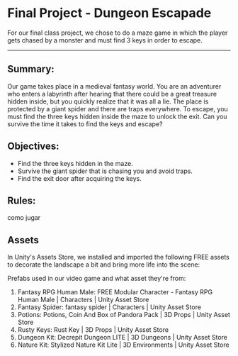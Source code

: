 # Final Project - Dungeon Escapade 

For our final class project, we chose to do a maze game in which the player gets chased by a monster and must find 3 keys in order to escape.

---

## Summary:
Our game takes place in a medieval fantasy world. You are an adventurer who enters a labyrinth after hearing that there could be a great treasure hidden inside, but you quickly realize that it was all a lie. The place is protected by a giant spider and there are traps everywhere.  To escape, you must find the three keys hidden inside the maze to unlock the exit. Can you survive the time it takes to find the keys and escape?

## Objectives:
- Find the three keys hidden in the maze.
- Survive the giant spider that is chasing you and avoid traps.
- Find the exit door after acquiring the keys.


## Rules:
como jugar

## Assets
In Unity's Assets Store, we installed and imported the following FREE assets to decorate the landscape a bit and bring more life into the scene:

Prefabs used in our video game and what asset they're from:
1. Fantasy RPG Human Male: FREE Modular Character - Fantasy RPG Human Male | Characters | Unity Asset Store
2. Fantasy Spider: fantasy spider | Characters | Unity Asset Store
3. Potions: Potions, Coin And Box of Pandora Pack | 3D Props | Unity Asset Store
4. Rusty Keys: Rust Key | 3D Props | Unity Asset Store
5. Dungeon Kit: Decrepit Dungeon LITE | 3D Dungeons | Unity Asset Store
6. Nature Kit: Stylized Nature Kit Lite | 3D Environments | Unity Asset Store


